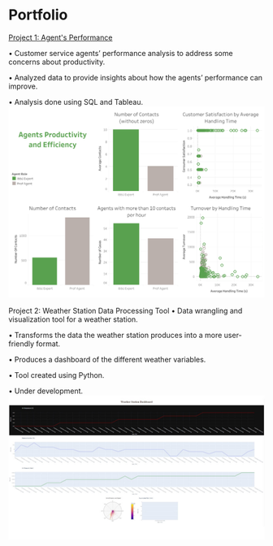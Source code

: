 # Portfolio
[Project 1: Agent's Performance](https://github.com/ElvisTorres/Agents_Performance)

•	Customer service agents’ performance analysis to address some concerns about productivity.

•	Analyzed data to provide insights about how the agents’ performance can improve.

•	Analysis done using SQL and Tableau.
![](images/Dashboard.png)

Project 2: Weather Station Data Processing Tool
•	Data wrangling and visualization tool for a weather station.

•	Transforms the data the weather station produces into a more user-friendly format.

•	Produces a dashboard of the different weather variables.

•	Tool created using Python.

•	Under development.
![](https://github.com/ElvisTorres/Weather_Station/blob/master/Vaisala%20Weather%20Station%20Dashboard%20(1).jpg)
